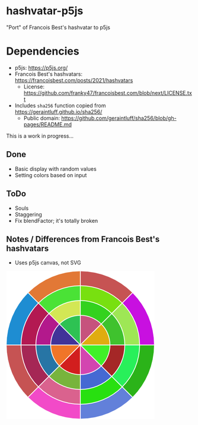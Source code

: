 # hashvatar-p5js
"Port" of Francois Best's hashvatar to p5js

# Dependencies

* p5js: https://p5js.org/
* Francois Best's hashvatars: https://francoisbest.com/posts/2021/hashvatars
  * License: https://github.com/franky47/francoisbest.com/blob/next/LICENSE.txt
* Includes `sha256` function copied from https://geraintluff.github.io/sha256/
  * Public domain: https://github.com/geraintluff/sha256/blob/gh-pages/README.md

This is a work in progress...

## Done

* Basic display with random values
* Setting colors based on input

## ToDo

*  Souls
*  Staggering
*  Fix blendFactor; it's totally broken

## Notes / Differences from Francois Best's hashvatars

*  Uses p5js canvas, not SVG

![Example output](example.png)
